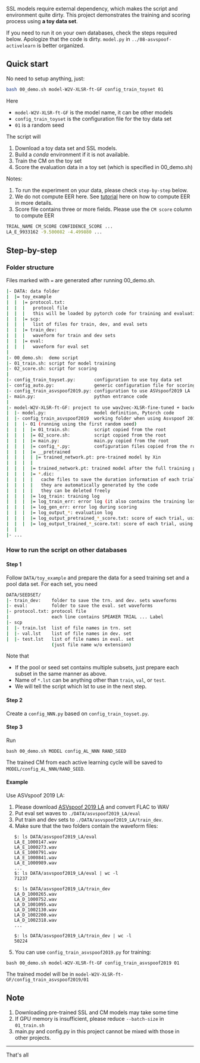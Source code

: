 
SSL models require external dependency, which makes the script and environment quite dirty. This project demonstrates the training and scoring process using **a toy data set**.

If you need to run it on your own databases, check the steps required below. 
Apologize that the code is dirty. `model.py` in `../08-asvspoof-activelearn` is better organized. 


## Quick start

No need to setup anything, just:
```sh
bash 00_demo.sh model-W2V-XLSR-ft-GF config_train_toyset 01
```

Here
* `model-W2V-XLSR-ft-GF` is the model name, it can be other models
* `config_train_toyset` is  the configuration file for the toy data set
* `01` is a random seed

The script will
1. Download a toy data set and SSL models.
2. Build a *conda* environment if it is not available.
3. Train the CM on the toy set
4. Score the evaluation data in a toy set (which is specified in 00_demo.sh)

Notes:
1. To run the experiment on your data, please check `step-by-step` below.
2. We do not compute EER here. See [tutorial](../../tutorials/b2_anti_spoofing) here on how to compute EER in more details.
3. Score file contains three or more fields. Please use the `CM score` column to compute EER
```sh
TRIAL_NAME CM_SCORE CONFIDENCE_SCORE ...
LA_E_9933162 -9.500082 -4.499880 ...
```

## Step-by-step

### Folder structure

Files marked with `=` are generated after running 00_demo.sh.

```sh
|- DATA: data folder 
|  |= toy_example
|  |  |= protocol.txt: 
|  |  |   protocol file
|  |  |   this will be loaded by pytorch code for training and evaluation
|  |  |= scp: 
|  |  |   list of files for train, dev, and eval sets
|  |  |= train_dev: 
|  |  |   waveform for train and dev sets   
|  |  |= eval: 
|  |  |   waveform for eval set   
|
|- 00_demo.sh:  demo script
|- 01_train.sh: script for model training
|- 02_score.sh: script for scoring 
|
|- config_train_toyset.py:       configuration to use toy data set
|- config_auto.py:               generic configuration file for scoring
|- config_train_asvspoof2019.py: configuration to use ASVspoof2019 LA
|- main.py:                      python entrance code 
|
|- model-W2V-XLSR-ft-GF: project to use wav2vec-XLSR-fine-tuned + backend GF
|  |- model.py:                  model definition, Pytorch code
|  |- config_train_asvspoof2019  working folder when using Asvspoof 2019 training data
|  |  |- 01 (running using the first random seed)
|  |  |  |= 01_train.sh:         script copied from the root
|  |  |  |= 02_score.sh:         script copied from the root
|  |  |  |= main.py:             main.py copied from the root
|  |  |  |= config_*.py:         configuration files copied from the root
|  |  |  |= __pretrained
|  |  |  | |= trained_network.pt: pre-trained model by Xin
|  |  |  |
|  |  |  |= trained_network.pt: trained model after the full training process
|  |  |  |= *.dic: 
|  |  |  |   cache files to save the duration information of each trial
|  |  |  |   they are automatically generated by the code
|  |  |  |   they can be deleted freely
|  |  |  |= log_train: training log
|  |  |  |= log_train_err: error log (it also contains the training loss of each trial)
|  |  |  |= log_gen_err: error log during scoring
|  |  |  |= log_output_*: evaluation log
|  |  |  |= log_output_pretrained_*_score.txt: score of each trial, using pre-trained models
|  |  |  |= log_output_trained_*_score.txt: score of each trial, using newly trained models
|  | 
|- ...
```


### How to run the script on other databases

#### Step 1
Follow `DATA/toy_example` and prepare the data for a seed training set and a pool data set.  For each set, you need

```sh
DATA/SEEDSET/
|- train_dev:    folder to save the trn. and dev. sets waveforms
|- eval:         folder to save the eval. set waveforms 
|- protocol.txt: protocol file
|                each line contains SPEAKER TRIAL ... Label
|- scp
|  |- train.lst  list of file names in trn. set 
|  |- val.lst    list of file names in dev. set 
|  |- test.lst   list of file names in eval. set
                 (just file name w/o extension)
```
Note that
* If the pool or seed set contains multiple subsets, just prepare each subset in the same manner as above. 
* Name of `*.lst` can be anything other than `train`, `val`, or `test`.
* We will tell the script which lst to use in the next step.


   
#### Step 2
Create a `config_NNN.py` based on `config_train_toyset.py`. 

#### Step 3
Run 
```
bash 00_demo.sh MODEL config_AL_NNN RAND_SEED
```

The trained CM from each active learning cycle will be saved to `MODEL/config_AL_NNN/RAND_SEED`. 

#### Example

Use ASVspoof 2019 LA: 
1. Please download [ASVspoof 2019 LA](https://doi.org/10.7488/ds/2555) and convert FLAC to WAV
2. Put eval set waves to `./DATA/asvspoof2019_LA/eval`
3. Put train and dev sets to `./DATA/asvspoof2019_LA/train_dev`. 
4. Make sure that the two folders contain the waveform files: 
```
   $: ls DATA/asvspoof2019_LA/eval 
   LA_E_1000147.wav
   LA_E_1000273.wav
   LA_E_1000791.wav
   LA_E_1000841.wav
   LA_E_1000989.wav
   ...
   $: ls DATA/asvspoof2019_LA/eval | wc -l
   71237

   $: ls DATA/asvspoof2019_LA/train_dev
   LA_D_1000265.wav
   LA_D_1000752.wav
   LA_D_1001095.wav
   LA_D_1002130.wav
   LA_D_1002200.wav
   LA_D_1002318.wav
   ...

   $: ls DATA/asvspoof2019_LA/train_dev | wc -l
   50224
```
5. You can use `config_train_asvspoof2019.py` for training:
```
bash 00_demo.sh model-W2V-XLSR-ft-GF config_train_asvspoof2019 01
```

The trained model will be in `model-W2V-XLSR-ft-GF/config_train_asvspoof2019/01`

## Note
1. Downloading pre-trained SSL and CM models may take some time
2. If GPU memory is insufficient, please reduce `--batch-size` in `01_train.sh`    
3. main.py and config.py in this project cannot be mixed with those in other projects.

---
That's all